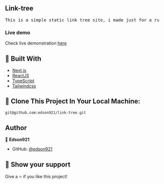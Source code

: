 
<br/>
<h2>Link-tree</h2>
<pre>
This is a simple static link tree site, i made just for a rutine
</pre>

<h3>Live demo</h3>

Check live demonstration [here](https://edson921.github.io/link-tree/)

## 🧪 Built With

- [Next.js](https://nextjs.org/)
- [ReactJS](https://reactjs.org)
- [TypeScript](https://www.typescriptlang.org/)
- [Tailwindcss](https://www.tailwindcss.com/)


## 🚀 Clone This Project In Your Local Machine:

```bash
git@github.com:edson921/link-tree.git
```

## Author

👤 **Edson921**

- GitHub: [@edson921](https://github.com/edson921)

## 🔖 Show your support

Give a ⭐️ if you like this project!